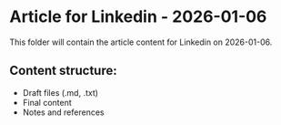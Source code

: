 # Article for Linkedin - 2026-01-06

This folder will contain the article content for Linkedin on 2026-01-06.

## Content structure:
- Draft files (.md, .txt)
- Final content
- Notes and references
